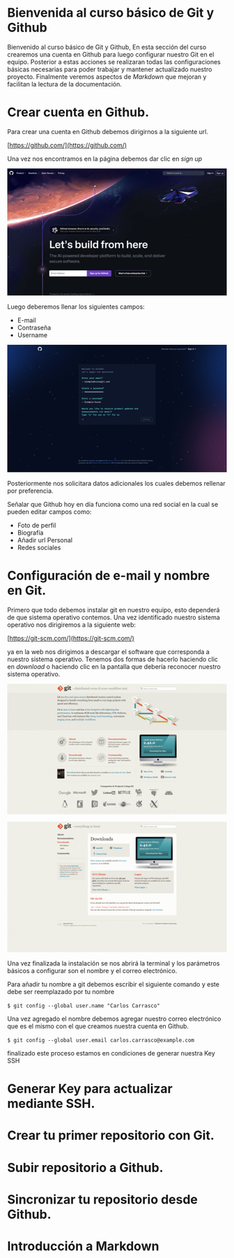 # Bienvenida al curso básico de Git y Github
Bienvenido al curso básico de Git y Github, En esta sección del curso crearemos una cuenta en Github para
luego configurar nuestro Git en el equipo. Posterior a estas acciones se realizaran todas las
configuraciones básicas necesarias para poder trabajar y mantener actualizado nuestro proyecto. Finalmente
veremos aspectos de *Markdown* que mejoran y facilitan la lectura de la documentación. 

# Crear cuenta en Github.
Para crear una cuenta en Github debemos dirigirnos a la siguiente url.

[https://github.com/](https://github.com/)

Una vez nos encontramos en la página debemos dar clic en *sign up*

![Home-de-Github.com](/Curso_Básico/Presetación/images/Github1.png)

Luego deberemos llenar los siguientes campos:
- E-mail
- Contraseña
- Username

![Imagen-Registro](/Curso_Básico/Presetación/images/Github2.png)

Posteriormente nos solicitara datos adicionales los cuales debemos rellenar por preferencia.

Señalar que Github hoy en día funciona como una red social en la cual se pueden editar campos como:

- Foto de perfil
- Biografía
- Añadir url Personal
- Redes sociales

# Configuración de e-mail y nombre en Git.
Primero que todo debemos instalar git en nuestro equipo, esto dependerá de que sistema operativo contemos.
Una vez identificado nuestro sistema operativo nos dirigiremos a la siguiente web:

[https://git-scm.com/](https://git-scm.com/)

ya en la web nos dirigimos a descargar el software que corresponda a nuestro sistema operativo.
Tenemos dos formas de hacerlo haciendo clic en *download* o haciendo clic en la pantalla que
debería reconocer nuestro sistema operativo.

![imagen-web-github](/Curso_Básico/Presetación/images/Git1.png)

![imagen-de-download](/Curso_Básico/Presetación/images/Git2.png)

Una vez finalizada la instalación se nos abrirá la terminal y los parámetros básicos a configurar
son el nombre y el correo electrónico.

Para añadir tu nombre a git debemos escribir el siguiente comando y este debe ser reemplazado por tu nombre

`$ git config --global user.name "Carlos Carrasco"`

Una vez agregado el nombre debemos agregar nuestro correo electrónico que es el mismo con el que 
creamos nuestra cuenta en Github.
 
`$ git config --global user.email carlos.carrasco@example.com`

finalizado este proceso estamos en condiciones de generar nuestra Key SSH

# Generar Key para actualizar mediante SSH.

# Crear tu primer repositorio con Git.

# Subir repositorio a Github.

# Sincronizar tu repositorio desde Github.

# Introducción a Markdown
